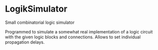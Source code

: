LogikSimulator
==============

Small combinatorial logic simulator

Programmed to simulate a somewhat real implementation of a logic circuit with the given logic blocks and connections.
Allows to set individual propagation delays.
